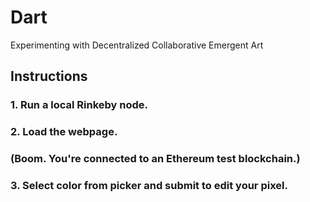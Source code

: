 # Dart
Experimenting with Decentralized Collaborative Emergent Art

## Instructions
### 1. Run a local Rinkeby node.
### 2. Load the webpage.
### (Boom. You're connected to an Ethereum test blockchain.)
### 3. Select color from picker and submit to edit your pixel.
